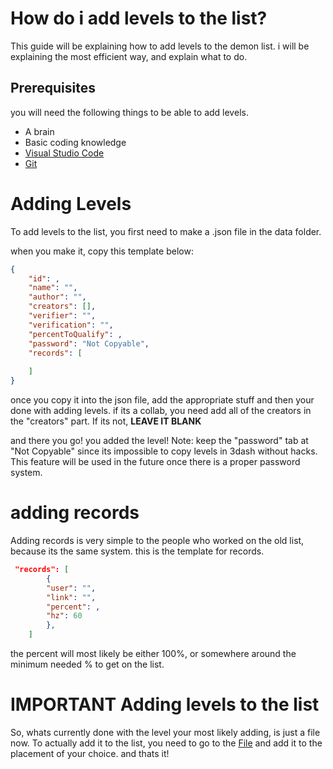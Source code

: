 # How do i add levels to the list?

This guide will be explaining how to add levels to the demon list.
i will be explaining the most efficient way, and explain what to do.

## Prerequisites

you will need the following things to be able to add levels.

- A brain
- Basic coding knowledge
- [Visual Studio Code](https://code.visualstudio.com/)
- [Git](https://git-scm.com/)

# Adding Levels

To add levels to the list, you first need to make a .json file in the data folder.

when you make it, copy this template below:

```json
{
    "id": ,
    "name": "",
    "author": "",
    "creators": [],
    "verifier": "",
    "verification": "",
    "percentToQualify": ,
    "password": "Not Copyable",
    "records": [
       
    ]
}
```
once you copy it into the json file, add the appropriate stuff and then your done with adding levels.
if its a collab, you need add all of the creators in the "creators" part. If its not, **LEAVE IT BLANK**

and there you go! you added the level!
Note: keep the "password" tab at "Not Copyable" since its impossible to copy levels in 3dash without hacks. This feature will be used in the future once there is a proper password system.

# adding records
Adding records is very simple to the people who worked on the old list, because its the same system.
this is the template for records.

```json
 "records": [
        {
        "user": "",
        "link": "",
        "percent": ,
        "hz": 60
        },
    ]
```
the percent will most likely be either 100%, or somewhere around the minimum needed % to get on the list.

# **IMPORTANT** Adding levels to the list
So, whats currently done with the level your most likely adding, is just a file now. To actually add it to the list, you need to go to the [File](data/_editors.json) and add it to the placement of your choice. and thats it!